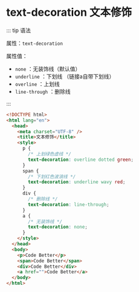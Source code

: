 # text-decoration 文本修饰

::: tip 语法

属性：`text-decoration`

属性值：

- `none` ：无装饰线（默认值）
- `underline` ：下划线 （链接a自带下划线）
- `overline` ：上划线                
- `line-through` ：删除线

:::

```html
<!DOCTYPE html>
<html lang="en">
  <head>
    <meta charset="UTF-8" />
    <title>文本修饰</title>
    <style>
      p {
        /* 上划绿色虚线 */
        text-decoration: overline dotted green;
      }
      span {
        /* 下划红色波浪线 */
        text-decoration: underline wavy red;
      }
      div {
        /* 删除线 */
        text-decoration: line-through;
      }
      a {
        /* 无装饰线 */
        text-decoration: none;
      }
    </style>
  </head>
  <body>
    <p>Code Better</p>
    <span>Code Better</span>
    <div>Code Better</div>
    <a href="">Code Better</a>
  </body>
</html>
```


